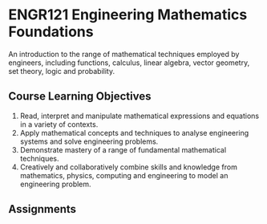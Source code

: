 # ENGR121 Engineering Mathematics Foundations

An introduction to the range of mathematical techniques employed by engineers, including functions, calculus, linear algebra, vector geometry, set theory, logic and probability.

## Course Learning Objectives

1. Read, interpret and manipulate mathematical expressions and equations in a variety of contexts.
2. Apply mathematical concepts and techniques to analyse engineering systems and solve engineering problems.
3. Demonstrate mastery of a range of fundamental mathematical techniques.
4. Creatively and collaboratively combine skills and knowledge from mathematics, physics, computing and engineering to model an engineering problem.

## Assignments
